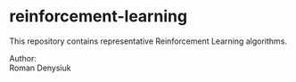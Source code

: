 # reinforcement-learning

This repository contains representative Reinforcement Learning algorithms.

Author:\
Roman Denysiuk
